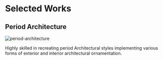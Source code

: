 # Selected Works

## Period Architecture

![period-architecture](../_media/selected-works/period-architecture.jpg)

Highly skilled in recreating period Architectural styles implementing various
forms of exterior and interior architectural ornamentation.
